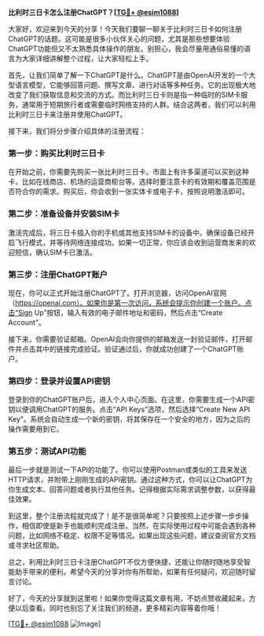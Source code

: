 **比利时三日卡怎么注册ChatGPT？[[TG💪+ @esim1088](https://t.me/s/esim1088)]**

大家好，欢迎来到今天的分享！今天我们要聊一聊关于比利时三日卡如何注册ChatGPT的话题。这可能是很多小伙伴关心的问题，尤其是那些想要体验ChatGPT功能但又不太熟悉具体操作的朋友。别担心，我会尽量用通俗易懂的语言为大家详细讲解整个过程，让大家轻松上手。

首先，让我们简单了解一下ChatGPT是什么。ChatGPT是由OpenAI开发的一个大型语言模型，它能够回答问题、撰写文章、进行对话等多种任务。它的出现极大地改变了我们获取信息和交流的方式。而比利时三日卡则是指一种临时的SIM卡服务，通常用于短期旅行者或需要临时网络支持的人群。结合这两者，我们可以利用比利时三日卡来注册并使用ChatGPT。

接下来，我们将分步骤介绍具体的注册流程：

### 第一步：购买比利时三日卡

在开始之前，你需要先购买一张比利时三日卡。市面上有许多渠道可以买到这种卡，比如在线商店、机场的运营商柜台等。选择时要注意卡的有效期和覆盖范围是否符合你的需求。购买后，你会收到一张实体卡或电子卡，按照说明激活即可。

### 第二步：准备设备并安装SIM卡

激活完成后，将三日卡插入你的手机或其他支持SIM卡的设备中。确保设备已经开启飞行模式，并等待网络连接成功。如果一切正常，你应该会收到运营商发来的欢迎短信，确认SIM卡已激活。

### 第三步：注册ChatGPT账户

现在，你可以正式开始注册ChatGPT了。打开浏览器，访问OpenAI官网（https://openai.com）。如果你是第一次访问，系统会提示你创建一个账户。点击“Sign Up”按钮，输入有效的电子邮件地址和密码，然后点击“Create Account”。

接下来，你需要验证邮箱。OpenAI会向你提供的邮箱发送一封验证邮件，打开邮件并点击其中的链接完成验证。验证通过后，你就成功创建了一个ChatGPT账户。

### 第四步：登录并设置API密钥

登录到你的ChatGPT账户后，进入个人中心页面。在这里，你需要生成一个API密钥以便调用ChatGPT的服务。点击“API Keys”选项，然后选择“Create New API Key”。系统会自动生成一个新的密钥，将其保存在一个安全的地方，因为之后的操作需要用到它。

### 第五步：测试API功能

最后一步就是测试一下API的功能了。你可以使用Postman或类似的工具来发送HTTP请求，并附带上刚刚生成的API密钥。通过这种方式，你可以让ChatGPT为你生成文本、回答问题或者执行其他任务。记得根据实际需求调整参数，以获得最佳效果。

到这里，整个注册流程就完成了！是不是很简单呢？只要按照上述步骤一步步操作，相信即使是新手也能顺利完成注册。当然，在实际使用过程中可能会遇到各种问题，比如网络不稳定、权限不足等情况。如果出现这些问题，建议查阅官方文档或寻求社区帮助。

总之，利用比利时三日卡注册ChatGPT不仅方便快捷，还能让你随时随地享受智能助手带来的便利。希望今天的分享对你有所帮助，如果有任何疑问，欢迎随时留言讨论。

好了，今天的分享就到这里啦！如果你觉得这篇文章有用，不妨点赞收藏起来，方便以后查看。同时也别忘了关注我们的频道，更多精彩内容等着你哦！

[[TG💪+ @esim1088](https://t.me/s/esim1088) ![Image](https://i.postimg.cc/4NQfJmqS/Snipaste-2025-05-13-00-14-12.png)]